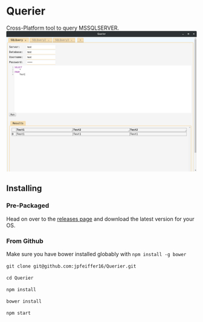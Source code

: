 # Querier
Cross-Platform tool to query MSSQLSERVER.
![Querier Screenshot](/client/images/screenshots/Querier1.png)

## Installing

### Pre-Packaged
Head on over to the [releases page](https://github.com/jpfeiffer16/Querier/releases) and download the latest version for your OS.

### From Github

Make sure you have bower installed globably with `npm install -g bower`

`git clone git@github.com:jpfeiffer16/Querier.git`

`cd Querier`

`npm install`

`bower install`

`npm start`
